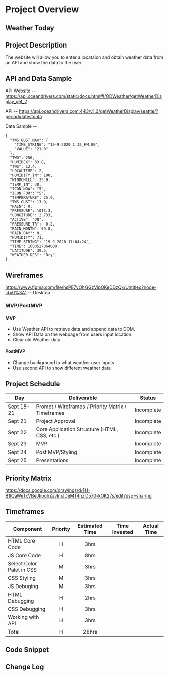 # Project Overview

## Weather Today

## Project Description

The website will allow you to enter a locataion and obtain weather data from an API and show the data to the user.

## API and Data Sample
API Website --  https://api.oceandrivers.com/static/docs.html#!/ODWeather/getWeatherDisplay_get_2

API -- https://api.oceandrivers.com:443/v1.0/getWeatherDisplay/seattle/?period=latestdata

Data Sample -- 
```
{
  "TWS_GUST_MAX": {
    "TIME_STRING": "19-9-2020 1:12_PM:00",
    "VALUE": "21.0"
  },
  "TWD": 256,
  "HUMIDEX": 33.8,
  "TWS": 13.4,
  "LOCALTIME": 2,
  "HUMIDITY_IN": 100,
  "WINDCHILL": 25.9,
  "TEMP_IN": 38,
  "ICON_NOW": "5",
  "ICON_FOR": "5",
  "TEMPERATURE": 25.9,
  "TWS_GUST": 13.9,
  "RAIN": 0,
  "PRESSURE": 1013.3,
  "LONGITUDE": 2.733,
  "ACTIVE": "ON",
  "PRESSURE_TR": -0.2,
  "RAIN_MONTH": 59.8,
  "RAIN_DAY": 0,
  "HUMIDITY": 71,
  "TIME_STRING": "19-9-2020 17:04:24",
  "TIME": 1600527864000,
  "LATITUDE": 39.5,
  "WEATHER_DES": "Dry"
}
```

## Wireframes

https://www.figma.com/file/hsPE7vOhGGzVipOKeDDzQx/Untitled?node-id=0%3A1 -- Desktop

### MVP/PostMVP

#### MVP 

- Use Weather API to retrieve data and append data to DOM.
- Show API Data on the webpage from users input location.
- Clear old Weather data.

#### PostMVP  

- Change background to what weather user inputs
- Use second API to show different weather data


## Project Schedule

|  Day | Deliverable | Status
|---|---| ---|
|Sept 18-21| Prompt / Wireframes / Priority Matrix / Timeframes | Incomplete
|Sept 21| Project Approval | Incomplete
|Sept 22| Core Application Structure (HTML, CSS, etc.) | Incomplete
|Sept 23| MVP | Incomplete
|Sept 24| Post MVP/Styling | Incomplete
|Sept 25| Presentations | Incomplete

## Priority Matrix

https://docs.google.com/drawings/d/1H-B1lQaWeTxVBeJkpqhZavImJDeMT4nZD570-kOK27s/edit?usp=sharing

## Timeframes

| Component | Priority | Estimated Time | Time Invested | Actual Time |
| --- | :---: |  :---: | :---: | :---: |
| HTML Core Code | H | 3hrs|  |  |
| JS Core Code | H | 8hrs|  |  |
| Select Color Palet in CSS | M | 3hrs|  |  |
| CSS Styling | M | 3hrs|  |  |
| JS Debuging | M | 3hrs|  |  |
| HTML Debugging | H | 2hrs|  |  |
| CSS Debugging | H | 3hrs|  |  |
| Working with API | H | 3hrs| |  |
| Total | H | 28hrs|  |  |

## Code Snippet


## Change Log
